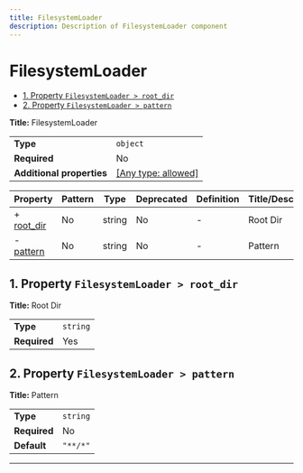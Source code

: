```yaml
---
title: FilesystemLoader
description: Description of FilesystemLoader component
---
```

# FilesystemLoader

- [1. Property `FilesystemLoader > root_dir`](#root_dir)
- [2. Property `FilesystemLoader > pattern`](#pattern)

**Title:** FilesystemLoader

|                           |                                                                           |
| ------------------------- | ------------------------------------------------------------------------- |
| **Type**                  | `object`                                                                  |
| **Required**              | No                                                                        |
| **Additional properties** | [[Any type: allowed]](# "Additional Properties of any type are allowed.") |

| Property                 | Pattern | Type   | Deprecated | Definition | Title/Description |
| ------------------------ | ------- | ------ | ---------- | ---------- | ----------------- |
| + [root_dir](#root_dir ) | No      | string | No         | -          | Root Dir          |
| - [pattern](#pattern )   | No      | string | No         | -          | Pattern           |

## <a name="root_dir"></a>1. Property `FilesystemLoader > root_dir`

**Title:** Root Dir

|              |          |
| ------------ | -------- |
| **Type**     | `string` |
| **Required** | Yes      |

## <a name="pattern"></a>2. Property `FilesystemLoader > pattern`

**Title:** Pattern

|              |          |
| ------------ | -------- |
| **Type**     | `string` |
| **Required** | No       |
| **Default**  | `"**/*"` |

----------------------------------------------------------------------------------------------------------------------------
